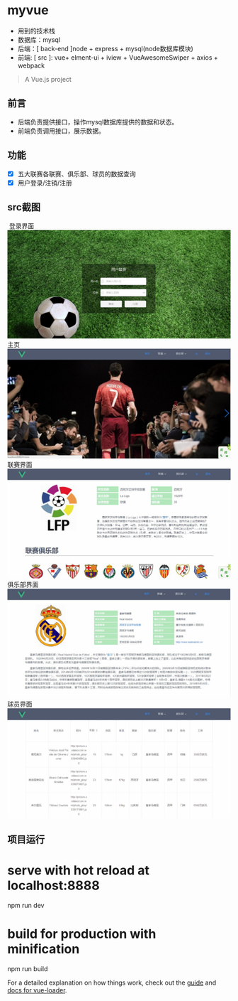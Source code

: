 # myvue #

- 用到的技术栈
- 数据库：mysql
- 后端：[ back-end ]node + express + mysql(node数据库模块)
- 前端: [ src ]: vue+ elment-ui + iview + VueAwesomeSwiper + axios + webpack

> A Vue.js project

## 前言 ##

- 后端负责提供接口，操作mysql数据库提供的数据和状态。
- 前端负责调用接口，展示数据。

## 功能 ##

- [x] 五大联赛各联赛、俱乐部、球员的数据查询
- [x] 用户登录/注销/注册

## src截图 
 登录界面</br>
![image](https://github.com/tanjinrong123/football-leagues/raw/master/src/assets/Screenshot/Login.JPG)
主页</br>
![image](https://github.com/tanjinrong123/football-leagues/raw/master/src/assets/Screenshot/Home.JPG)
联赛界面</br>
![image](https://github.com/tanjinrong123/football-leagues/raw/master/src/assets/Screenshot/League.JPG)
俱乐部界面</br>
![image](https://github.com/tanjinrong123/football-leagues/raw/master/src/assets/Screenshot/Club.JPG)
球员界面</br>
![image](https://github.com/tanjinrong123/football-leagues/raw/master/src/assets/Screenshot/Player.JPG)

## 项目运行 ##
# serve with hot reload at localhost:8888
npm run dev

# build for production with minification
npm run build


For a detailed explanation on how things work, check out the [guide](http://vuejs-templates.github.io/webpack/) and [docs for vue-loader](http://vuejs.github.io/vue-loader).
